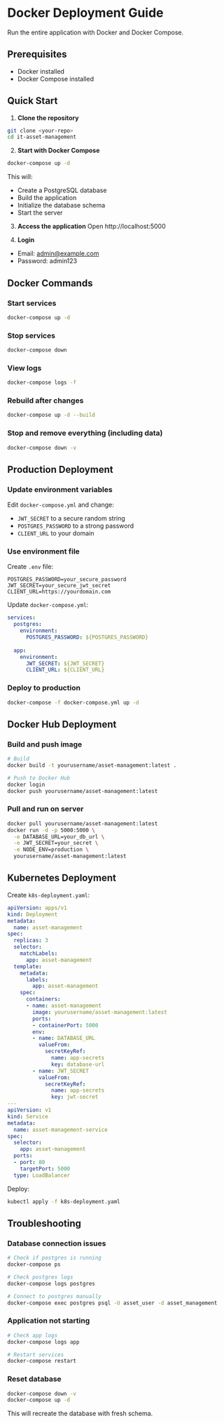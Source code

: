 # Docker Deployment Guide

Run the entire application with Docker and Docker Compose.

## Prerequisites
- Docker installed
- Docker Compose installed

## Quick Start

1. **Clone the repository**
```bash
git clone <your-repo>
cd it-asset-management
```

2. **Start with Docker Compose**
```bash
docker-compose up -d
```

This will:
- Create a PostgreSQL database
- Build the application
- Initialize the database schema
- Start the server

3. **Access the application**
Open http://localhost:5000

4. **Login**
- Email: admin@example.com
- Password: admin123

## Docker Commands

### Start services
```bash
docker-compose up -d
```

### Stop services
```bash
docker-compose down
```

### View logs
```bash
docker-compose logs -f
```

### Rebuild after changes
```bash
docker-compose up -d --build
```

### Stop and remove everything (including data)
```bash
docker-compose down -v
```

## Production Deployment

### Update environment variables
Edit `docker-compose.yml` and change:
- `JWT_SECRET` to a secure random string
- `POSTGRES_PASSWORD` to a strong password
- `CLIENT_URL` to your domain

### Use environment file
Create `.env` file:
```env
POSTGRES_PASSWORD=your_secure_password
JWT_SECRET=your_secure_jwt_secret
CLIENT_URL=https://yourdomain.com
```

Update `docker-compose.yml`:
```yaml
services:
  postgres:
    environment:
      POSTGRES_PASSWORD: ${POSTGRES_PASSWORD}
  
  app:
    environment:
      JWT_SECRET: ${JWT_SECRET}
      CLIENT_URL: ${CLIENT_URL}
```

### Deploy to production
```bash
docker-compose -f docker-compose.yml up -d
```

## Docker Hub Deployment

### Build and push image
```bash
# Build
docker build -t yourusername/asset-management:latest .

# Push to Docker Hub
docker login
docker push yourusername/asset-management:latest
```

### Pull and run on server
```bash
docker pull yourusername/asset-management:latest
docker run -d -p 5000:5000 \
  -e DATABASE_URL=your_db_url \
  -e JWT_SECRET=your_secret \
  -e NODE_ENV=production \
  yourusername/asset-management:latest
```

## Kubernetes Deployment

Create `k8s-deployment.yaml`:
```yaml
apiVersion: apps/v1
kind: Deployment
metadata:
  name: asset-management
spec:
  replicas: 3
  selector:
    matchLabels:
      app: asset-management
  template:
    metadata:
      labels:
        app: asset-management
    spec:
      containers:
      - name: asset-management
        image: yourusername/asset-management:latest
        ports:
        - containerPort: 5000
        env:
        - name: DATABASE_URL
          valueFrom:
            secretKeyRef:
              name: app-secrets
              key: database-url
        - name: JWT_SECRET
          valueFrom:
            secretKeyRef:
              name: app-secrets
              key: jwt-secret
---
apiVersion: v1
kind: Service
metadata:
  name: asset-management-service
spec:
  selector:
    app: asset-management
  ports:
  - port: 80
    targetPort: 5000
  type: LoadBalancer
```

Deploy:
```bash
kubectl apply -f k8s-deployment.yaml
```

## Troubleshooting

### Database connection issues
```bash
# Check if postgres is running
docker-compose ps

# Check postgres logs
docker-compose logs postgres

# Connect to postgres manually
docker-compose exec postgres psql -U asset_user -d asset_management
```

### Application not starting
```bash
# Check app logs
docker-compose logs app

# Restart services
docker-compose restart
```

### Reset database
```bash
docker-compose down -v
docker-compose up -d
```

This will recreate the database with fresh schema.
